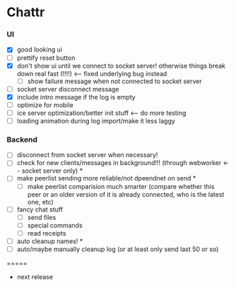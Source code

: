 Chattr
==============

### UI
- [x] good looking ui
- [ ] prettify reset button
- [x] don't show ui until we connect to socket server! otherwise things break down real fast (!!!!) <-- fixed underlying bug instead
  - [ ] show failure message when not connected to socket server
- [ ] socket server disconnect message
- [x] include intro message if the log is empty
- [ ] optimize for mobile
- [ ] ice server optimization/better init stuff <-- do more testing
- [ ] loading animation during log import/make it less laggy

### Backend
- [ ] disconnect from socket server when necessary!
- [ ] check for new clients/messages in background!!! (through webworker <-- socket server only) *
- [ ] make peerlist sending more reliable/not dpeendnet on send *
  - [ ] make peerlist comparision much smarter (compare whether this peer or an older version of it is already connected, who is the latest one, etc)
- [ ] fancy chat stuff
  - [ ] send files
  - [ ] special commands
  - [ ] read receipts
- [ ] auto cleanup names! *
- [ ] auto/maybe manually cleanup log (or at least only send last 50 or so)

=====
* next release
